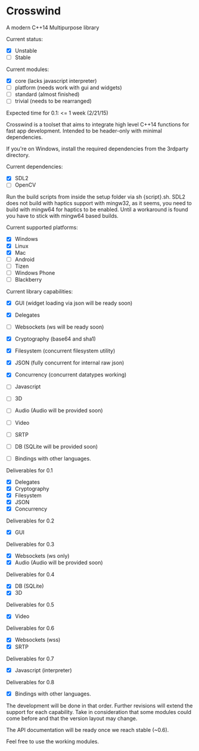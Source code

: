 # Crosswind
A modern C++14 Multipurpose library

Current status: 

- [x] Unstable
- [ ] Stable

Current modules:
- [x] core (lacks javascript interpreter)
- [ ] platform (needs work with gui and widgets)
- [ ] standard (almost finished)
- [ ] trivial  (needs to be rearranged)

Expected time for 0.1: <= 1 week (2/21/15)

Crosswind is a toolset that aims to integrate high level C++14 functions for fast app development.
Intended to be header-only with minimal dependencies. 

If you're on Windows, install the required dependencies from the 3rdparty directory.

Current dependencies:
- [x] SDL2
- [ ] OpenCV

Run the build scripts from inside the setup folder via sh {script}.sh. 
SDL2 does not build with haptics support with mingw32, as it seems, you need to build with mingw64 for haptics to be enabled. Until a workaround is found you have to stick with mingw64 based builds.

Current supported platforms:

- [x] Windows
- [x] Linux
- [x] Mac
- [ ] Android
- [ ] Tizen
- [ ] Windows Phone
- [ ] Blackberry

Current library capabilities:

- [x] GUI 		   (widget loading via json will be ready soon)
- [x] Delegates	
- [ ] Websockets   (ws will be ready soon)
- [x] Cryptography (base64 and sha1)
- [x] Filesystem   (concurrent filesystem utility)
- [x] JSON		   (fully concurrent for internal raw json)
- [x] Concurrency  (concurrent datatypes working)
- [ ] Javascript
- [ ] 3D
- [ ] Audio (Audio will be provided soon)
- [ ] Video
- [ ] SRTP
- [ ] DB (SQLite will be provided soon)
- [ ] Bindings with other languages.


Deliverables for 0.1
- [x] Delegates	
- [x] Cryptography 
- [x] Filesystem   
- [x] JSON		   
- [x] Concurrency  

Deliverables for 0.2
- [x] GUI

Deliverables for 0.3
- [x] Websockets  (ws only)
- [x] Audio (Audio will be provided soon)

Deliverables for 0.4
- [x] DB (SQLite)
- [x] 3D

Deliverables for 0.5
- [x] Video

Deliverables for 0.6
- [x] Websockets (wss)
- [x] SRTP

Deliverables for 0.7
- [x] Javascript (interpreter)

Deliverables for 0.8
- [x] Bindings with other languages.

The development will be done in that order. Further revisions will extend the support for each capability. Take in consideration that some modules could come before and that the version layout may change.


The API documentation will be ready once we reach stable (~0.6). 

Feel free to use the working modules. 